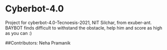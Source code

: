# Cyberbot-4.0
Project for cyberbot-4.0-Tecnoesis-2021, NIT Silchar, from exuber-ant.
BAYBOT finds difficult to withstand the obstacle, help him and score as high as you can :)<br>

##Contributors:
Neha Pramanik
